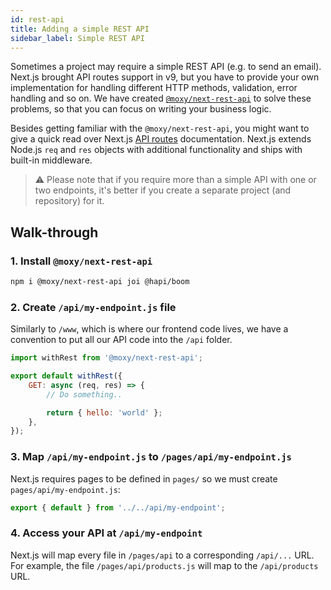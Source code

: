 ```yaml
---
id: rest-api
title: Adding a simple REST API
sidebar_label: Simple REST API
---
```


Sometimes a project may require a simple REST API (e.g. to send an email). Next.js brought API routes support in v9, but you have to provide your own implementation for handling different HTTP methods, validation, error handling and so on. We have created [`@moxy/next-rest-api`](https://github.com/moxystudio/next-rest-api/) to solve these problems, so that you can focus on writing your business logic.

Besides getting familiar with the `@moxy/next-rest-api`, you might want to give a quick read over Next.js [API routes](https://nextjs.org/docs#api-routes) documentation. Next.js extends Node.js `req` and `res` objects with additional functionality and ships with built-in middleware.

> ⚠️ Please note that if you require more than a simple API with one or two endpoints, it's better if you create a separate project (and repository) for it.

## Walk-through

### 1. Install `@moxy/next-rest-api`

```bash
npm i @moxy/next-rest-api joi @hapi/boom
```

### 2. Create `/api/my-endpoint.js` file

Similarly to `/www`, which is where our frontend code lives, we have a convention to put all our API code into the `/api` folder.

```js
import withRest from '@moxy/next-rest-api';

export default withRest({
    GET: async (req, res) => {
        // Do something..

        return { hello: 'world' };
    },
});
```

### 3. Map `/api/my-endpoint.js` to `/pages/api/my-endpoint.js`

Next.js requires pages to be defined in `pages/` so we must create `pages/api/my-endpoint.js`:

```js
export { default } from '../../api/my-endpoint';
```

### 4. Access your API at `/api/my-endpoint`

Next.js will map every file in `/pages/api` to a corresponding `/api/...` URL. For example, the file `/pages/api/products.js` will map to the `/api/products` URL.
